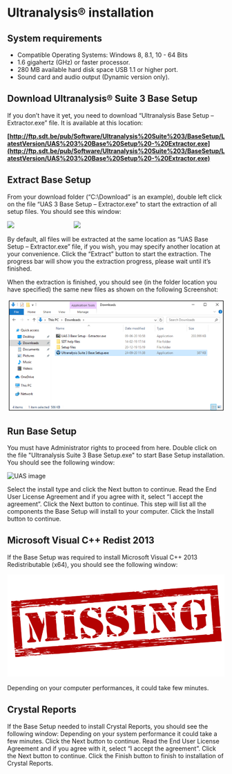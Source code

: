 # Ultranalysis® installation

## System requirements

- Compatible Operating Systems: Windows 8, 8.1, 10 - 64 Bits
- 1.6 gigahertz (GHz) or faster processor.
- 280 MB available hard disk space USB 1.1 or higher port.
- Sound card and audio output (Dynamic version only).

## Download Ultranalysis® Suite 3 Base Setup

If you don’t have it yet, you need to download “Ultranalysis Base Setup – Extractor.exe” file. It is
available at this location:

**[http://ftp.sdt.be/pub/Software/Ultranalysis%20Suite%203/BaseSetup/LatestVersion/UAS%203%20Base%20Setup%20-%20Extractor.exe](http://ftp.sdt.be/pub/Software/Ultranalysis%20Suite%203/BaseSetup/LatestVersion/UAS%203%20Base%20Setup%20-%20Extractor.exe)**

## Extract Base Setup

From your download folder (“C:\Download” is an example), double left click on the file “UAS 3 Base
Setup – Extractor.exe” to start the extraction of all setup files.
You should see this window:

<img src="../images/install-1.png" width="500">

<img src="../images/install-2.png" width="350" align="right">

By default, all files will be extracted at the same location as “UAS Base Setup – Extractor.exe” file, if you wish, you may specify another location at your convenience.
Click the “Extract” button to start the extraction.
The progress bar will show you the extraction progress, please wait until it’s finished.


When the extraction is finished, you should see (in the folder location you have specified) the same new files as shown on the following Screenshot:

![UAS image](images/install-3.png)

## Run Base Setup
You must have Administrator rights to proceed from here.
Double click on the file "Ultranalysis Suite 3 Base Setup.exe" to start Base Setup installation.
You should see the following window:

![UAS image](images/install-4.png)

Select the install type and click the Next button to continue.
Read the End User License Agreement and if you agree with it, select “I accept the agreement”.
Click the Next button to continue.
This step will list all the components the Base Setup will install to your computer.
Click the Install button to continue.

## Microsoft Visual C++ Redist 2013

If the Base Setup was required to install Microsoft Visual C++ 2013 Redistributable (x64), you should see the following window:

![UAS image](images/missing.png)

Depending on your computer performances, it could take few minutes.

## Crystal Reports

If the Base Setup needed to install Crystal Reports, you should see the following window:
Depending on your system performance it could take a few minutes.
Click the Next button to continue.
Read the End User License Agreement and if you agree with it, select “I accept the agreement”.
Click the Next button to continue.
Click the Finish button to finish to installation of Crystal Reports.
